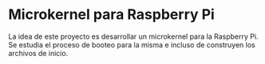 # Microkernel para Raspberry Pi

La idea de este proyecto es desarrollar un microkernel para la Raspberry Pi. Se estudia el proceso de booteo para la misma e incluso de construyen los archivos de inicio.
